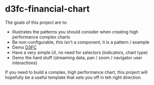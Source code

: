 # d3fc-financial-chart

The goals of this project are to:

 - Illustrates the patterns you should consider when creating high performance complex charts
 - Be non-configurable, this isn't a component, it is a pattern / example
 - Demo [D3FC](https://d3fc.io/)
 - Have a very simple UI, no need for selectors (indicators, chart type)
 - Demo the hard stuff (streaming data, pan / zoom / navigator user interactions)

If you need to build a complex, high performance chart, this project will hopefully be a useful template that sets you off in teh right direction.

